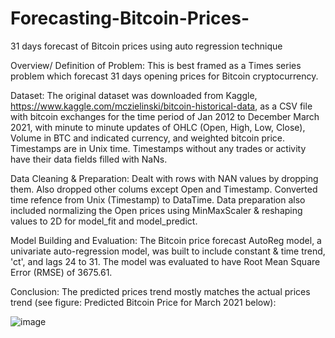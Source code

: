 # Forecasting-Bitcoin-Prices-
31 days forecast of Bitcoin prices using auto regression technique


Overview/ Definition of Problem: This is best framed as a Times series problem which forecast 31 days opening prices for Bitcoin cryptocurrency.

Dataset: The original dataset was downloaded from Kaggle, https://www.kaggle.com/mczielinski/bitcoin-historical-data, as a CSV file with bitcoin exchanges for the time period of Jan 2012 to December March 2021, with minute to minute updates of OHLC (Open, High, Low, Close), Volume in BTC and indicated currency, and weighted bitcoin price. Timestamps are in Unix time. Timestamps without any trades or activity have their data fields filled with NaNs.

Data Cleaning & Preparation: Dealt with rows with NAN values by dropping them. Also dropped other colums except Open and Timestamp. Converted time refence from Unix (Timestamp) to DataTime. Data preparation also included normalizing the Open prices using MinMaxScaler & reshaping values to 2D for model_fit and model_predict.

Model Building and Evaluation: The Bitcoin price forecast AutoReg model, a univariate auto-regression model, was built to include constant & time trend, 'ct', and lags 24 to 31. The model was evaluated to have Root Mean Square Error (RMSE) of 3675.61.

Conclusion: The predicted prices trend mostly matches the actual prices trend (see figure: Predicted Bitcoin Price for March 2021 below):


![image](https://user-images.githubusercontent.com/73043768/141615396-834a2bb5-2e0c-4523-85cb-478ebdd323c7.png)


